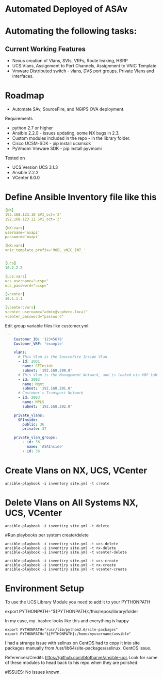 # Automated Deployed of ASAv

# Automating the following tasks:
## Current Working Features
* Nexus creation of Vlans, SVIs, VRFs, Route leaking, HSRP
* UCS Vlans, Assignment to Port Channels, Assignment to VNIC Template
* Vmware Distributed switch - vlans, DVS port groups, Private Vlans and interfaces.

# Roadmap
* Automate SAv, SourceFire, and NGIPS OVA deployment.

Requirements
* python 2.7 or higher 
* Ansible 2.2.0 - issues updating, some NX bugs in 2.3.
* Custom modules included in the repo - in the library folder.
* Cisco UCSM-SDK - pip install ucsmsdk
* PyVmomi Vmware SDK - pip install pyvmomi

Tested on 
* UCS Version UCS 3.1.3
* Ansible 2.2.2
* VCenter 6.0.0

# Define Ansible Inventory file like this
```yaml
[NX]
192.168.123.10 SVI_oct='2'
192.168.123.11 SVI_oct='3'

[NX:vars]
username='nxapi'
password='nxapi'

[NX:vars]
vnic_template_prefix='MOBL_vNIC_INT_'


[ucs]
10.2.2.2

[ucs:vars]
ucs_username="ucspe"
ucs_password="ucspe"

[vcenter]
10.1.1.1

[vcenter:vars]
vcenter_username="admin@vsphere.local"
vcenter_password="password"

```

Edit group variable files like customer.yml.
```yaml
---
    Customer_ID: '12345678'
    Customer_VRF: 'example'

    vlans:
      # This Vlan is the SourceFire Inside Vlan.
      - id: 2001
        name: SFInside
        subnet: '192.168.200.0'
      # This Vlan is the Management Network, and is leaked via VRF tables outside the customer's network.
      - id: 2002
        name: Mgmt
        subnet: '192.168.201.0'
      # Customer's Transport Network
      - id: 2003
        name: MPLS
        subnet: '192.168.202.0'

    private_vlans:
      SFInside:
        public: 36
        private: 37

    private_vlan_groups:
        - id: 36
          name: 'ASAInside'
        - id: 36

```

# Create Vlans on NX, UCS, VCenter
```
ansible-playbook -i inventory site.yml -t create
```
# Delete Vlans on All Systems NX, UCS, VCenter
```
ansible-playbook -i inventiry site.yml -t delete
```

#Run playbooks per system create/delete

```
ansible-playbook -i inventiry site.yml -t ucs-delete
ansible-playbook -i inventiry site.yml -t nx-delete
ansible-playbook -i inventiry site.yml -t vcenter-delete
```

```
ansible-playbook -i inventiry site.yml -t ucs-create
ansible-playbook -i inventiry site.yml -t nx-create
ansible-playbook -i inventiry site.yml -t vcenter-create
```

# Environment Setup
To use the UCS Library Module you need to add it to your PYTHONPATH

export PYTHONPATH="${PYTHONPATH}:/this/repos/library/folder

In my case, my .bashrc looks like this and everything is happy
```
export PYTHONPATH="/usr/lib/python2.6/site-packages"
export PYTHONPATH="${PYTHONPATH}:/home/myusername/ansible"
```

I had a strange issue with selinux on CentOS had to copy it into site packages manually from /usr/lib64/site-packages/selinux. CentOS issue.

References/Credits
https://github.com/btotharye/ansible-ucs
Look for some of these modules to head back to his repo when they are polished.

#ISSUES:
No issues known.